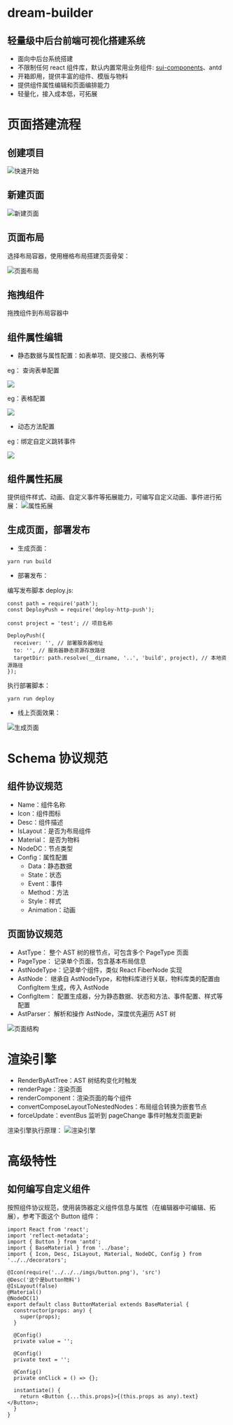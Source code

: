 # dream-builder

## 轻量级中后台前端可视化搭建系统

- 面向中后台系统搭建
- 不限制任何 react 组件库，默认内置常用业务组件: [sui-components](https://github.com/tangzhirong/sui-components.git)、antd
- 开箱即用，提供丰富的组件、模版与物料
- 提供组件属性编辑和页面编排能力
- 轻量化，接入成本低，可拓展

# 页面搭建流程

## 创建项目

![快速开始](./images/1.png)

## 新建页面

![新建页面](./images/2.png)

## 页面布局

选择布局容器，使用栅格布局搭建页面骨架：

![页面布局](./images/3.png)

## 拖拽组件

拖拽组件到布局容器中

## 组件属性编辑

- 静态数据与属性配置：如表单项、提交接口、表格列等

eg： 查询表单配置

<img src='./images/4.png' width={600}>

eg：表格配置

 <img src='./images/5.png' width={600}>

- 动态方法配置

eg：绑定自定义跳转事件

<img src='./images/6.png' width={600}>

## 组件属性拓展

提供组件样式、动画、自定义事件等拓展能力，可编写自定义动画、事件进行拓展：
![属性拓展](./images/8.png)

## 生成页面，部署发布

- 生成页面：

```
yarn run build
```

- 部署发布：

编写发布脚本 deploy.js:

```
const path = require('path');
const DeployPush = require('deploy-http-push');

const project = 'test'; // 项目名称

DeployPush({
  receiver: '', // 部署服务器地址
  to: '', // 服务器静态资源存放路径
  targetDir: path.resolve(__dirname, '..', 'build', project), // 本地资源路径
});
```

执行部署脚本：

```
yarn run deploy
```

- 线上页面效果：

![生成页面](./images/7.png)

# Schema 协议规范

## 组件协议规范

- Name：组件名称
- Icon：组件图标
- Desc：组件描述
- IsLayout：是否为布局组件
- Material： 是否为物料
- NodeDC：节点类型
- Config：属性配置
  - Data：静态数据
  - State：状态
  - Event：事件
  - Method：方法
  - Style：样式
  - Animation：动画

## 页面协议规范

- AstType： 整个 AST 树的根节点，可包含多个 PageType 页面
- PageType： 记录单个页面，包含基本布局信息
- AstNodeType：记录单个组件，类似 React FiberNode 实现
- AstNode： 继承自 AstNodeType，和物料库进行关联，物料库类的配置由 ConfigItem 生成，传入 AstNode
- ConfigItem： 配置生成器，分为静态数据、状态和方法、事件配置、样式等配置
- AstParser： 解析和操作 AstNode，深度优先遍历 AST 树

![页面结构](./images/9.png)

# 渲染引擎

- RenderByAstTree：AST 树结构变化时触发
- renderPage：渲染页面
- renderComponent：渲染页面的每个组件
- convertComposeLayoutToNestedNodes：布局组合转换为嵌套节点
- forceUpdate：eventBus 监听到 pageChange 事件时触发页面更新

渲染引擎执行原理：
![渲染引擎](./images/10.png)

# 高级特性

## 如何编写自定义组件

按照组件协议规范，使用装饰器定义组件信息与属性（在编辑器中可编辑、拓展），参考下面这个 Button 组件：

```
import React from 'react';
import 'reflect-metadata';
import { Button } from 'antd';
import { BaseMaterial } from '../base';
import { Icon, Desc, IsLayout, Material, NodeDC, Config } from '../../decorators';

@Icon(require('../../../imgs/button.png'), 'src')
@Desc('这个是button物料')
@IsLayout(false)
@Material()
@NodeDC(1)
export default class ButtonMaterial extends BaseMaterial {
  constructor(props: any) {
    super(props);
  }

  @Config()
  private value = '';

  @Config()
  private text = '';

  @Config()
  private onClick = () => {};

  instantiate() {
    return <Button {...this.props}>{(this.props as any).text}</Button>;
  }
}
```

